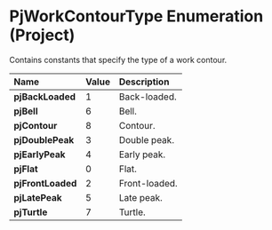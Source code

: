 
# PjWorkContourType Enumeration (Project)

Contains constants that specify the type of a work contour.



|**Name**|**Value**|**Description**|
|:-----|:-----|:-----|
| **pjBackLoaded**|1|Back-loaded.|
| **pjBell**|6|Bell.|
| **pjContour**|8|Contour.|
| **pjDoublePeak**|3|Double peak.|
| **pjEarlyPeak**|4|Early peak.|
| **pjFlat**|0|Flat.|
| **pjFrontLoaded**|2|Front-loaded.|
| **pjLatePeak**|5|Late peak.|
| **pjTurtle**|7|Turtle.|
